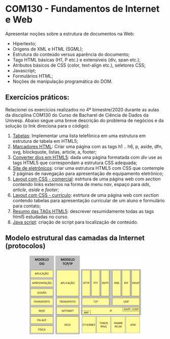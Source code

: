 # COM130 - Fundamentos de Internet e Web

Apresentar noções sobre a estrutura de documentos na Web:
- Hipertexto; 
- Origens de XML e HTML (SGML); 
- Estrutura do conteúdo versus aparência do documento; 
- Tags HTML básicas (H1, P etc.) e extensíveis (div, span etc.);
- Atributos básicos de CSS (color, text-align etc.), seletores CSS; 
- Javascript;
- Formulários HTML; 
- Noções de manipulação programática do DOM. 

## Exercícios práticos:

Relacionei os exercícios realizados no 4º bimestre/2020 durante as aulas da disciplina COM130 do Curso de Bacharel de Ciência de Dados da Univesp. Abaixo segue uma breve descrição do problema de negócios e da solução (o link direciona para o código):

1. [Tabelas](tables.html): Implementar uma lista telefônica em uma estrutura em estrutura de tabela em HTML5;
2. [Marcadores HTML](Sem4_aula1.html): Criar uma página com as tags h1 .. h6, p, aside, dfn, svg, blockquote, listas, article, a, footer;
3. [Converter divs em HTML5](div_TO_html5/): dada uma página formatada com _div_ use as tags HTML5 que correspondam a estrutura CSS adequada;
4. [Site de eletrônicos](tv/): criar uma estrutura HTML5 com CSS que contemple 2 páginas de navegação para apresentação de equipamento eletrônico;
5. [Layout com CSS - comercial](layout.html): estrtura de uma página web com _section_ contendo links externos na forma de menu _nav_, espaço para _ads_, _article_, _aside_ e _footer_;
6. [Layout com CSS - currículo](cv/): estrtura de uma página web com _section_ contendo tabelas para apresentação curricular de um aluno e formulário para contato;
7. [Resumo das TAGs HTML5](resumo_tags_html5.html): descrever resumidamente todas as tags html5 estudadas no curso.
8. [Java script](search/): criação de script para localização de conteúdo.

## Modelo estrutural das camadas da Internet (protocolos)

<div align="center">
  <img width="70%" src="camadas-osi.jpg" alt='modelo OSI'>
</div>

